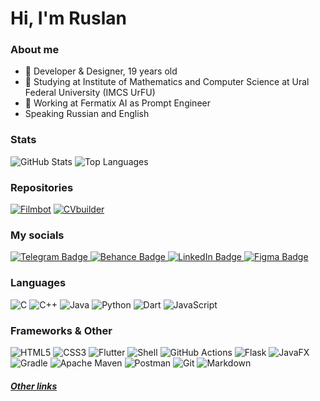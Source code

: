 # Hi, I'm Ruslan

### About me

- 🪩 Developer & Designer, 19 years old
- 🏫 Studying at Institute of Mathematics and Computer Science at Ural Federal University (IMCS UrFU)
- 💼 Working at Fermatix AI as Prompt Engineer
- Speaking Russian and English

### Stats
![GitHub Stats](https://github-readme-stats.vercel.app/api?username=aqerd&show_icons=true&number_format=long&show=reviews,discussions_started,discussions_answered,prs_merged,prs_merged_percentage&title_color=00f5d3&text_color=ffffff&icon_color=00f5d3&border_color=00f5d3&bg_color=050505&border_radius=10)
![Top Languages](https://github-readme-stats.vercel.app/api/top-langs/?username=aqerd&layout=compact&langs_count=20&title_color=00f5d3&text_color=ffffff&icon_color=00f5d3&border_color=00f5d3&bg_color=050505&border_radius=10)

### Repositories
[![Filmbot](https://github-readme-stats.vercel.app/api/pin/?username=aqerd&repo=filmbot&title_color=00f5d3&text_color=ffffff&icon_color=00f5d3&border_color=00f5d3&bg_color=050505&border_radius=10)](https://github.com/aqerd/filmbot)
[![CVbuilder](https://github-readme-stats.vercel.app/api/pin/?username=aqerd&repo=CVbuilder&title_color=00f5d3&text_color=ffffff&icon_color=00f5d3&border_color=00f5d3&bg_color=050505&border_radius=10)](https://github.com/aqerd/CVbuilder)

### My socials
<div id="badges">
  <a href="https://t.me/ruslansuleymanov">
    <img src="https://img.shields.io/badge/Telegram-blue?style=for-the-badge&logo=telegram&logoColor=white" alt="Telegram Badge"/>
  </a>
  <a href="https://www.behance.net/ruslansuleymanov">
    <img src="https://img.shields.io/badge/Behance-1769FF?style=for-the-badge&logo=behance&logoColor=white" alt="Behance Badge"/>
  </a>
  <a href="https://www.linkedin.com/mwlite/in/ruslan-suleymanov">
    <img src="https://img.shields.io/badge/LinkedIn-0A66C2?style=for-the-badge&logo=linkedin&logoColor=white" alt="LinkedIn Badge"/>
  </a>
  <a href="https://www.figma.com/@aqerd">
    <img src="https://img.shields.io/badge/Figma-black?style=for-the-badge&logo=figma&logoColor=white" alt="Figma Badge"/>
  </a>
</div>

<h3>Languages</h3>

![C](https://img.shields.io/badge/c-3848AA.svg?style=for-the-badge&logo=c&logoColor=white)
![C++](https://img.shields.io/badge/c++-3937AA.svg?style=for-the-badge&logo=c%2B%2B&logoColor=white)
![Java](https://img.shields.io/badge/java-ff0000.svg?style=for-the-badge&logo=openjdk&logoColor=white)
![Python](https://img.shields.io/badge/python-FFDD4E?style=for-the-badge&logo=python&logoColor=black)
![Dart](https://img.shields.io/badge/dart-%230175C2.svg?style=for-the-badge&logo=dart&logoColor=white)
![JavaScript](https://img.shields.io/badge/javascript-323330.svg?style=for-the-badge&logo=javascript&logoColor=F0DB4F)

<h3>Frameworks & Other</h3>

![HTML5](https://img.shields.io/badge/html-E34F26.svg?style=for-the-badge&logo=html5&logoColor=white)
![CSS3](https://img.shields.io/badge/css-%231572B6.svg?style=for-the-badge&logo=css3&logoColor=white)
![Flutter](https://img.shields.io/badge/Flutter-%2302569B.svg?style=for-the-badge&logo=Flutter&logoColor=white)
![Shell](https://img.shields.io/badge/shell-293036.svg?style=for-the-badge&logo=gnu-bash&logoColor=white)
![GitHub Actions](https://img.shields.io/badge/github%20actions-%232671E5.svg?style=for-the-badge&logo=githubactions&logoColor=white)
![Flask](https://img.shields.io/badge/flask-%23000.svg?style=for-the-badge&logo=flask&logoColor=white)
![JavaFX](https://img.shields.io/badge/javafx-%23FF0000.svg?style=for-the-badge&logo=javafx&logoColor=white)
![Gradle](https://img.shields.io/badge/Gradle-02303A.svg?style=for-the-badge&logo=Gradle&logoColor=white)
![Apache Maven](https://img.shields.io/badge/Apache%20Maven-C71A36?style=for-the-badge&logo=Apache%20Maven&logoColor=white)
![Postman](https://img.shields.io/badge/Postman-FF6C37?style=for-the-badge&logo=postman&logoColor=white)
![Git](https://img.shields.io/badge/git-%23F05033.svg?style=for-the-badge&logo=git&logoColor=white)
![Markdown](https://img.shields.io/badge/markdown-black.svg?style=for-the-badge&logo=markdown&logoColor=white)
<!-- ![Postgres](https://img.shields.io/badge/postgres-%23316192.svg?style=for-the-badge&logo=postgresql&logoColor=white) -->
<!-- ![MySQL](https://img.shields.io/badge/mysql-4479A1.svg?style=for-the-badge&logo=mysql&logoColor=white) -->
<!-- ![Batch](https://img.shields.io/badge/Windows%20Terminal-0078D6.svg?style=for-the-badge&logo=windows-terminal&logoColor=white) -->
<!-- ![LaTeX](https://img.shields.io/badge/latex-008080.svg?style=for-the-badge&logo=latex&logoColor=white) -->

<h5><a href="https://aqerd.bio.link" target="_blank">Other links</a></h5>
